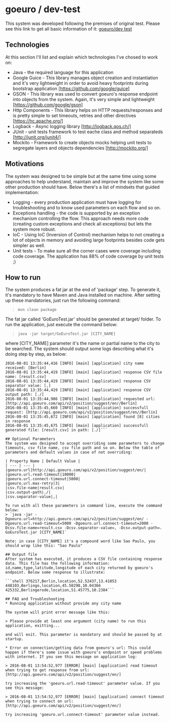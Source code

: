 # goeuro / dev-test
This system was developed following the premises of original test. Please see this link to get all basic information of it: [goeuro/dev test](https://github.com/goeuro/dev-test)

## Technologies
At this section I'll list and explain which technologies I've chosed to work on:
* Java - the required language for this application
* Google Guice - This library manages object creation and instantiation and it's very lightweight in order to avoid heavy  footprints during bootstrap application [https://github.com/google/guice]
* GSON - This library was used to convert goeuro's response endpoint into objects from the system. Again, it's very simple and lightweight [https://github.com/google/gson]
* Http Components - This library helps on HTTP requests/responses and is pretty simple to set timeouts, retries and other directives [https://hc.apache.org/]
* Logback - Async logging library [http://logback.qos.ch/]
* JUnit - unit tests framework to test eache class and method separateds [http://junit.org/junit4/]
* Mockito - Framework to create objects mocks helping unit tests to segregate layers and objects dependencies [http://mockito.org/]

## Motivations
The system was designed to be simple but at the same time using some approaches to help understand, maintain and improve the system like some other production should have. Below there's a list of mindsets that guided implementation:
* Logging - every production application must have logging for troubleshooting and to know used parameters on each flow and so on.
* Exceptions handling - the code is supported by an exception mechanism controlling the flow. This approach needs more code (creating custom exceptions and check all exceptions) but lets the system more robust.
* IoC - Using IoC (Inversion of Control) mechanism helps to not creating a lot of objects in memory and avoiding large footprints besides code gets simpler as well. 
* Unit tests - To make sure all the corner cases were coverage including code coverage. The application has 88% of code coverage by unit tests ;)

## How to run
The system produces a fat jar at the end of 'package' step. To generate it, it's mandatory to have Maven and Java installed on machine. After setting up these mandatories, just run the following command:
> `mvn clean package`

The fat jar called 'GoEuroTest.jar' should be generated at target/ folder. To run the application, just execute the command below:
> `java -jar target/GoEuroTest.jar [CITY_NAME]`

where [CITY_NAME] parameter it's the name or partial name to the city to be searched. The system should output some logs describing what it's doing step by step, as below:

```shell 2016-08-01 13:35:44,413 [INFO] [main] [application] default path for application.log file: [.]
2016-08-01 13:35:44,416 [INFO] [main] [application] city name received: [Berlin]
2016-08-01 13:35:44,419 [INFO] [main] [application] response CSV file name: [result.csv]
2016-08-01 13:35:44,419 [INFO] [main] [application] response CSV separator value: [,]
2016-08-01 13:35:44,419 [INFO] [main] [application] response CSV output path: [./]
2016-08-01 13:35:44,986 [INFO] [main] [application] requested url: [http://api.goeuro.com/api/v2/position/suggest/en//Berlin]
2016-08-01 13:35:45,660 [INFO] [main] [application] successfull request: [http://api.goeuro.com/api/v2/position/suggest/en//Berlin]
2016-08-01 13:35:45,672 [INFO] [main] [application] found [8] cities in response
2016-08-01 13:35:45,675 [INFO] [main] [application] successfull generated file: [result.csv] in path: [./]```

## Optional Parameters
The system was designed to accept overriding some parameters to change timeouts, csv file name, csv file path and so on. Below the table of parameters and default values in case of not overriding:

| Property Name | Default Value |
| --- | --- |
|goeuro.url|http://api.goeuro.com/api/v2/position/suggest/en/|
|goeuro.url.read-timeout|10000|
|goeuro.url.connect-timeout|5000|
|goeuro.url.max-retry|3|
|csv.file-name|result.csv|
|csv.output-path|./|
|csv.separator-value|,|

To run with all these parameters in command line, execute the command below:
> `java -jar -Dgoeuro.url=http://api.goeuro.com/api/v2/position/suggest/en/ -Dgoeuro.url.read-timeout=5000 -Dgoeuro.url.connect-timeout=2000 -Dcsv.file-name=result.csv -Dcsv.separator-value=, -Dcsv.output-path=. GoEuroTest.jar [CITY_NAME]`

Note: in case [CITY_NAME] it's a compound word like Sao Paulo, you should wrap like this: "Sao Paulo"

## Output file
After system has executed, it produces a CSV file containing response data. This file has the following information: id,name,type,latitude,longitude of each city returned by goeuro's endpoint. Below some response to illustrate:

```shell 376217,Berlin,location,52.52437,13.41053
448103,Berlingo,location,45.50298,10.04366
425332,Berlingerode,location,51.45775,10.2384```

## FAQ and Troubleshooting
* Running application without provide any city name 

The system will print error message like this:

> Please provide at least one argument (city name) to run this application, exitting...

and will exit. This parameter is mandatory and should be passed by at startup.

* Error on connection/getting data from goeuro's url: This could happen if there's some issue with goeuro's endpoint or speed problems with internet. If you see this message on application log:

> 2016-08-01 13:54:52,977 [ERROR] [main] [application] read timeout when trying to get response from url: [http://api.goeuro.com/api/v2/position/suggest/en/]

try increasing the 'goeuro.url.read-timeout' parameter value. If you see this message:

> 2016-08-01 13:54:52,977 [ERROR] [main] [application] connect timeout when trying to connect on url: [http://api.goeuro.com/api/v2/position/suggest/en/]

try increasing 'goeuro.url.connect-timeout' parameter value instead.
 